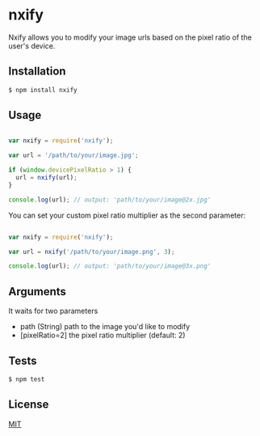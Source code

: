 nxify
=====

Nxify allows you to modify your image urls based on the pixel ratio of the user's device.

## Installation

```bash
$ npm install nxify
```

## Usage  

```js

var nxify = require('nxify');

var url = '/path/to/your/image.jpg';

if (window.devicePixelRatio > 1) {
  url = nxify(url);
}

console.log(url); // output: 'path/to/your/image@2x.jpg'

```

You can set your custom pixel ratio multiplier as the second parameter:

```js

var nxify = require('nxify');

var url = nxify('/path/to/your/image.png', 3);

console.log(url); // output: 'path/to/your/image@3x.png'

```

## Arguments

It waits for two parameters

- path (String)   path to the image you'd like to modify
- [pixelRatio=2]  the pixel ratio multiplier (default: 2)

## Tests

```bash
$ npm test
```

## License

  [MIT](LICENSE)
